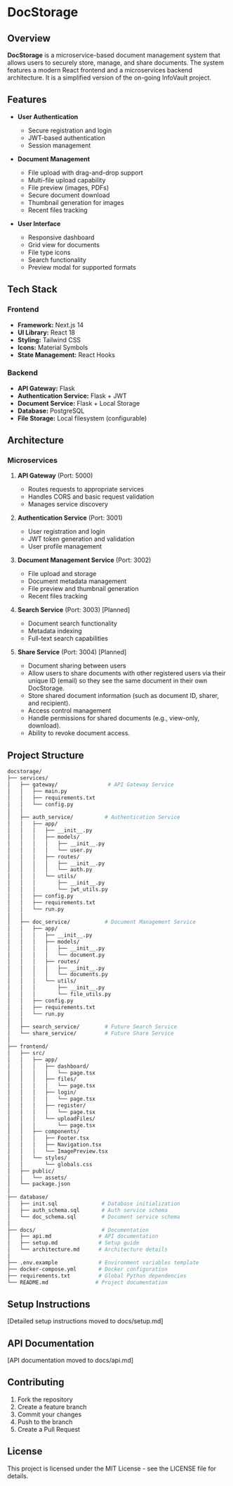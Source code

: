 # DocStorage

## Overview

**DocStorage** is a microservice-based document management system that allows users to securely store, manage, and share documents. The system features a modern React frontend and a microservices backend architecture. It is a simplified version of the on-going InfoVault project.

## Features

- **User Authentication**
  - Secure registration and login
  - JWT-based authentication
  - Session management

- **Document Management**
  - File upload with drag-and-drop support
  - Multi-file upload capability
  - File preview (images, PDFs)
  - Secure document download
  - Thumbnail generation for images
  - Recent files tracking

- **User Interface**
  - Responsive dashboard
  - Grid view for documents
  - File type icons
  - Search functionality
  - Preview modal for supported formats

## Tech Stack

### Frontend
- **Framework:** Next.js 14
- **UI Library:** React 18
- **Styling:** Tailwind CSS
- **Icons:** Material Symbols
- **State Management:** React Hooks

### Backend
- **API Gateway:** Flask
- **Authentication Service:** Flask + JWT
- **Document Service:** Flask + Local Storage
- **Database:** PostgreSQL
- **File Storage:** Local filesystem (configurable)

## Architecture

### Microservices
1. **API Gateway** (Port: 5000)
   - Routes requests to appropriate services
   - Handles CORS and basic request validation
   - Manages service discovery

2. **Authentication Service** (Port: 3001)
   - User registration and login
   - JWT token generation and validation
   - User profile management

3. **Document Management Service** (Port: 3002)
   - File upload and storage
   - Document metadata management
   - File preview and thumbnail generation
   - Recent files tracking

4. **Search Service** (Port: 3003) [Planned]
   - Document search functionality
   - Metadata indexing
   - Full-text search capabilities

5. **Share Service** (Port: 3004) [Planned]
   - Document sharing between users
   - Allow users to share documents with other registered users via their unique ID (email) so they see the same document in their own DocStorage.
   - Store shared document information (such as document ID, sharer, and recipient).
   - Access control management
   - Handle permissions for shared documents (e.g., view-only, download).
   - Ability to revoke document access.

## Project Structure

```bash
docstorage/
├── services/
│   ├── gateway/                # API Gateway Service
│   │   ├── main.py
│   │   ├── requirements.txt
│   │   └── config.py
│   │
│   ├── auth_service/          # Authentication Service
│   │   ├── app/
│   │   │   ├── __init__.py
│   │   │   ├── models/
│   │   │   │   ├── __init__.py
│   │   │   │   └── user.py
│   │   │   ├── routes/
│   │   │   │   ├── __init__.py
│   │   │   │   └── auth.py
│   │   │   └── utils/
│   │   │       ├── __init__.py
│   │   │       └── jwt_utils.py
│   │   ├── config.py
│   │   ├── requirements.txt
│   │   └── run.py
│   │
│   ├── doc_service/           # Document Management Service
│   │   ├── app/
│   │   │   ├── __init__.py
│   │   │   ├── models/
│   │   │   │   ├── __init__.py
│   │   │   │   └── document.py
│   │   │   ├── routes/
│   │   │   │   ├── __init__.py
│   │   │   │   └── documents.py
│   │   │   └── utils/
│   │   │       ├── __init__.py
│   │   │       └── file_utils.py
│   │   ├── config.py
│   │   ├── requirements.txt
│   │   └── run.py
│   │
│   ├── search_service/        # Future Search Service
│   └── share_service/         # Future Share Service
│
├── frontend/
│   ├── src/
│   │   ├── app/
│   │   │   ├── dashboard/
│   │   │   │   └── page.tsx
│   │   │   ├── files/
│   │   │   │   └── page.tsx
│   │   │   ├── login/
│   │   │   │   └── page.tsx
│   │   │   ├── register/
│   │   │   │   └── page.tsx
│   │   │   └── uploadFiles/
│   │   │       └── page.tsx
│   │   ├── components/
│   │   │   ├── Footer.tsx
│   │   │   ├── Navigation.tsx
│   │   │   └── ImagePreview.tsx
│   │   └── styles/
│   │       └── globals.css
│   ├── public/
│   │   └── assets/
│   └── package.json
│
├── database/
│   ├── init.sql              # Database initialization
│   ├── auth_schema.sql       # Auth service schema
│   └── doc_schema.sql        # Document service schema
│
├── docs/                     # Documentation
│   ├── api.md               # API documentation
│   ├── setup.md             # Setup guide
│   └── architecture.md      # Architecture details
│
├── .env.example             # Environment variables template
├── docker-compose.yml       # Docker configuration
├── requirements.txt         # Global Python dependencies
└── README.md               # Project documentation
```

## Setup Instructions

[Detailed setup instructions moved to docs/setup.md]

## API Documentation

[API documentation moved to docs/api.md]

## Contributing

1. Fork the repository
2. Create a feature branch
3. Commit your changes
4. Push to the branch
5. Create a Pull Request

## License

This project is licensed under the MIT License - see the LICENSE file for details.
